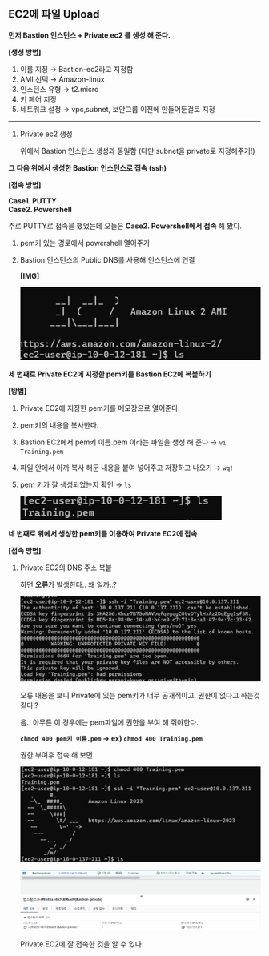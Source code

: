 ## EC2에 파일 Upload

**먼저 Bastion 인스턴스 + Private ec2 를 생성 해 준다.**

**[생성 방법]**

1. 이름 지정 →  Bastion-ec2라고 지정함
2. AMI 선택 → Amazon-linux
3. 인스턴스 유형 → t2.micro
4. 키 페어 지정
5. 네트워크 설정 → vpc,subnet, 보안그룹 이전에 만들어둔걸로 지정

---

1. Private ec2 생성 
    
    위에서 Bastion 인스턴스 생성과 동일함 (다만 subnet을 private로 지정해주기!)
    

**그 다음 위에서 생성한 Bastion 인스턴스로 접속 (ssh)**

**[접속 방법]**

**Case1. PUTTY** <br>
**Case2. Powershell**

주로 PUTTY로 접속을 했었는데 오늘은 **Case2. Powershell에서 접속** 해 봤다.

1. pem키 있는 경로에서 powershell 열어주기
2. Bastion 인스턴스의 Public DNS를 사용해 인스턴스에 연결
    
    **[IMG]**
    
   ![](2023-03-22-12-26-31.png)
    

**세 번째로 Private EC2에 지정한 pem키를 Bastion EC2에 복붙하기**

**[방법]**

1. Private EC2에 지정한 pem키를 메모장으로 열어준다.
2. pem키의 내용을 복사한다.
3. Bastion EC2에서 pem키 이름.pem 이라는 파일을 생성 해 준다 → `vi Training.pem`
4. 파일 안에서 아까 복사 해둔 내용을 붙여 넣어주고  저장하고 나오기 → `wq!` 
5. pem 키가 잘 생성되었는지 확인 → `ls` 
    
    ![](2023-03-22-12-32-50.png)
    

**네 번째로 위에서 생성한 pem키를 이용하여 Private EC2에 접속**

**[접속 방법]** 

1. Private EC2의 DNS 주소 복붙
    
    하면 **오류**가 발생한다.. 왜 일까..?
    
   ![](2023-03-22-12-31-47.png)

    오류 내용을 보니 Private에 있는 pem키가 너무 공개적이고, 권한이 없다고 하는것 같다.?
    
    음.. 아무튼 이 경우에는 pem파일에 권한을 부여 해 줘야한다.
    
    **`chmod 400 pem키 이름.pem` → ex) `chmod 400 Training.pem`**
    
    권한 부여후 접속 해 보면 
    
    ![](2023-03-22-12-29-24.png)
    
    ![](2023-03-22-12-28-42.png)
    
    Private EC2에 잘 접속한 것을 알 수 있다.